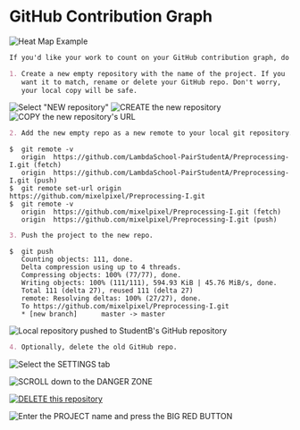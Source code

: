 # GitHub Contribution Graph

![Heat Map Example](https://github.com/LambdaSchool/Code-Review-Checklist/raw/master/img/heatmap.png)

```markdown
If you'd like your work to count on your GitHub contribution graph, do the following:

1. Create a new empty repository with the name of the project. If you
   want it to match, rename or delete your GitHub repo. Don't worry,
   your local copy will be safe.
```

![Select "NEW repository"](https://github.com/LambdaSchool/Code-Review-Checklist/raw/master/img/select-New-repository.png)
![CREATE the new repository](https://github.com/LambdaSchool/Code-Review-Checklist/raw/master/img/create-new-repository.png)
![COPY the new repository's URL](https://github.com/LambdaSchool/Code-Review-Checklist/raw/master/img/copy-new-repo-URL.png)

```markdown
2. Add the new empty repo as a new remote to your local git repository.
```

```console
$  git remote -v
   origin  https://github.com/LambdaSchool-PairStudentA/Preprocessing-I.git (fetch)
   origin  https://github.com/LambdaSchool-PairStudentA/Preprocessing-I.git (push)
$  git remote set-url origin https://github.com/mixelpixel/Preprocessing-I.git
$  git remote -v
   origin  https://github.com/mixelpixel/Preprocessing-I.git (fetch)
   origin  https://github.com/mixelpixel/Preprocessing-I.git (push)
```

```markdown
3. Push the project to the new repo.
```

```console
$  git push
   Counting objects: 111, done.
   Delta compression using up to 4 threads.
   Compressing objects: 100% (77/77), done.
   Writing objects: 100% (111/111), 594.93 KiB | 45.76 MiB/s, done.
   Total 111 (delta 27), reused 111 (delta 27)
   remote: Resolving deltas: 100% (27/27), done.
   To https://github.com/mixelpixel/Preprocessing-I.git
   * [new branch]      master -> master
```

![Local repository pushed to StudentB's GitHub repository](https://github.com/LambdaSchool/Code-Review-Checklist/raw/master/img/local-repo-pushed-to-new-GH-repo.png)

```markdown
4. Optionally, delete the old GitHub repo.
```

![Select the SETTINGS tab](https://github.com/LambdaSchool/Code-Review-Checklist/raw/master/img/select-the-project-Settings-tab.png)

![SCROLL down to the DANGER ZONE](https://github.com/LambdaSchool/Code-Review-Checklist/raw/master/img/scroll-down-to-the-bottom.png)

[![DELETE this repository](https://github.com/LambdaSchool/Code-Review-Checklist/raw/master/img/THE-DANGER-ZONE.png)](https://youtu.be/siwpn14IE7E)

![Enter the PROJECT name and press the BIG RED BUTTON](https://github.com/LambdaSchool/Code-Review-Checklist/raw/master/img/enter-the-project-name.png)
